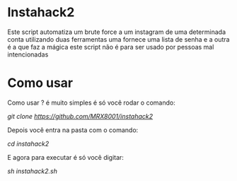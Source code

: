 # Instahack2
Este script automatiza um brute force a um instagram de uma determinada conta utilizando duas ferramentas uma fornece uma lista de senha e a outra é a que faz a mágica este script não é para ser usado por pessoas mal intencionadas  

# Como usar

Como usar ? é muito simples é só você rodar o comando:

*git clone https://github.com/MRX8001/instahack2*

Depois você entra na pasta com o comando:

*cd instahack2*

E agora para executar é só você digitar:

*sh instahack2.sh*

